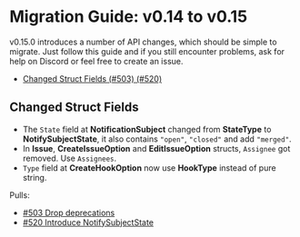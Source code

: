 # Migration Guide: v0.14 to v0.15

v0.15.0 introduces a number of API changes, which should be simple to migrate.
Just follow this guide and if you still encounter problems, ask for help on Discord or feel free to create an issue.

<!-- toc -->

-   [Changed Struct Fields (#503) (#520)](#changed-struct-fields)

<!-- tocstop -->

## Changed Struct Fields

 - The `State` field at **NotificationSubject** changed from **StateType** to **NotifySubjectState**, it also contains `"open"`, `"closed"` and add `"merged"`.
 - In **Issue**, **CreateIssueOption** and **EditIssueOption** structs, `Assignee` got removed. Use `Assignees`.
 - `Type` field at **CreateHookOption** now use **HookType** instead of pure string.

Pulls:
-   [#503 Drop deprecations](https://gitea.com/gitea/go-sdk/pulls/503)
-   [#520 Introduce NotifySubjectState](https://gitea.com/gitea/go-sdk/pulls/520)
